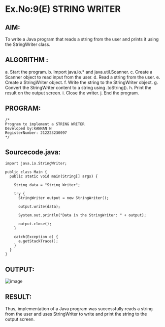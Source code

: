 # Ex.No:9(E) STRING WRITER

## AIM:
To write a Java program that reads a string from the user and prints it using the StringWriter class.
## ALGORITHM :

a.	Start the program.
b.	Import java.io.* and java.util.Scanner.
c.	Create a Scanner object to read input from the user.
d.	Read a string from the user.
e.	Create a StringWriter object.
f.	Write the string to the StringWriter object.
g.	Convert the StringWriter content to a string using .toString().
h.	Print the result on the output screen.
i.	Close the writer.
j.	End the program.


## PROGRAM:
 ```
/*
Program to implement a STRING WRITER
Developed by:KANNAN N
RegisterNumber: 212223230097
*/
```

## Sourcecode.java:
```
import java.io.StringWriter;

public class Main {
  public static void main(String[] args) {

    String data = "String Writer";

    try {
      StringWriter output = new StringWriter();

      output.write(data);

      System.out.println("Data in the StringWriter: " + output);

      output.close();
    }

    catch(Exception e) {
      e.getStackTrace();
    }
  }
}
```

## OUTPUT:

![image](https://github.com/user-attachments/assets/91e15a0b-ae43-4532-9754-cce807af2c07)


## RESULT:
Thus, implementation of  a Java program was successfully reads a string from the user and uses StringWriter to write and print the string to the output screen.


